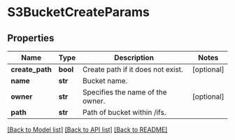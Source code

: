 # S3BucketCreateParams

## Properties
Name | Type | Description | Notes
------------ | ------------- | ------------- | -------------
**create_path** | **bool** | Create path if it does not exist. | [optional] 
**name** | **str** | Bucket name. | 
**owner** | **str** | Specifies the name of the owner. | [optional] 
**path** | **str** | Path of bucket within /ifs. | 

[[Back to Model list]](../README.md#documentation-for-models) [[Back to API list]](../README.md#documentation-for-api-endpoints) [[Back to README]](../README.md)


